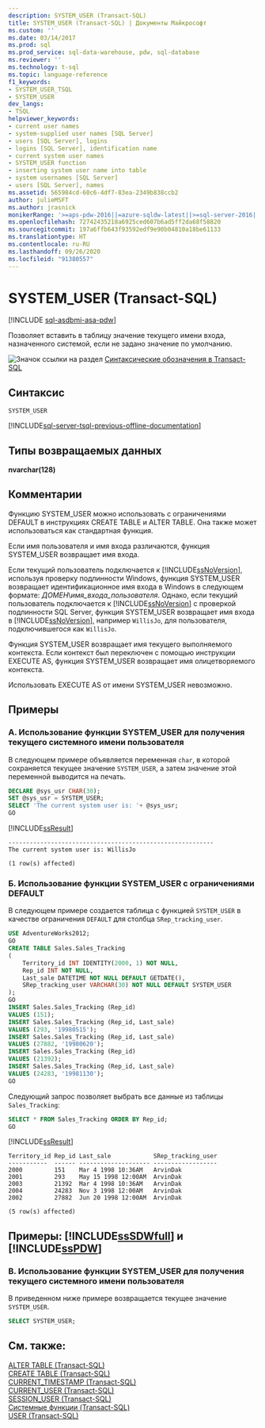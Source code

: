 ```yaml
---
description: SYSTEM_USER (Transact-SQL)
title: SYSTEM_USER (Transact-SQL) | Документы Майкрософт
ms.custom: ''
ms.date: 03/14/2017
ms.prod: sql
ms.prod_service: sql-data-warehouse, pdw, sql-database
ms.reviewer: ''
ms.technology: t-sql
ms.topic: language-reference
f1_keywords:
- SYSTEM_USER_TSQL
- SYSTEM_USER
dev_langs:
- TSQL
helpviewer_keywords:
- current user names
- system-supplied user names [SQL Server]
- users [SQL Server], logins
- logins [SQL Server], identification name
- current system user names
- SYSTEM_USER function
- inserting system user name into table
- system usernames [SQL Server]
- users [SQL Server], names
ms.assetid: 565984cd-60c6-4df7-83ea-2349b838ccb2
author: julieMSFT
ms.author: jrasnick
monikerRange: '>=aps-pdw-2016||=azure-sqldw-latest||>=sql-server-2016||=sqlallproducts-allversions||>=sql-server-linux-2017||=azuresqldb-mi-current'
ms.openlocfilehash: 72742435218a6925ced607b6ad5ff2da68f58820
ms.sourcegitcommit: 197a6ffb643f93592edf9e90b04810a18be61133
ms.translationtype: HT
ms.contentlocale: ru-RU
ms.lasthandoff: 09/26/2020
ms.locfileid: "91380557"
---
```

# <a name="system_user-transact-sql"></a>SYSTEM_USER (Transact-SQL)
[!INCLUDE [sql-asdbmi-asa-pdw](../../includes/applies-to-version/sql-asdbmi-asa-pdw.md)]

  Позволяет вставить в таблицу значение текущего имени входа, назначенного системой, если не задано значение по умолчанию.  
  
 ![Значок ссылки на раздел](../../database-engine/configure-windows/media/topic-link.gif "Значок ссылки на раздел") [Синтаксические обозначения в Transact-SQL](../../t-sql/language-elements/transact-sql-syntax-conventions-transact-sql.md)  
  
## <a name="syntax"></a>Синтаксис  
  
```syntaxsql
SYSTEM_USER  
```  

[!INCLUDE[sql-server-tsql-previous-offline-documentation](../../includes/sql-server-tsql-previous-offline-documentation.md)]

## <a name="return-types"></a>Типы возвращаемых данных  
 **nvarchar(128)**  
  
## <a name="remarks"></a>Комментарии  
 Функцию SYSTEM_USER можно использовать с ограничениями DEFAULT в инструкциях CREATE TABLE и ALTER TABLE. Она также может использоваться как стандартная функция.  
  
 Если имя пользователя и имя входа различаются, функция SYSTEM_USER возвращает имя входа.  
  
 Если текущий пользователь подключается к [!INCLUDE[ssNoVersion](../../includes/ssnoversion-md.md)], используя проверку подлинности Windows, функция SYSTEM_USER возвращает идентификационное имя входа в Windows в следующем формате: *ДОМЕН*\\*имя_входа_пользователя*. Однако, если текущий пользователь подключается к [!INCLUDE[ssNoVersion](../../includes/ssnoversion-md.md)] с проверкой подлинности SQL Server, функция SYSTEM_USER возвращает имя входа в [!INCLUDE[ssNoVersion](../../includes/ssnoversion-md.md)], например `WillisJo`, для пользователя, подключившегося как `WillisJo`.  
  
 Функция SYSTEM_USER возвращает имя текущего выполняемого контекста. Если контекст был переключен с помощью инструкции EXECUTE AS, функция SYSTEM_USER возвращает имя олицетворяемого контекста.  

 Использовать EXECUTE AS от имени SYSTEM_USER невозможно.

## <a name="examples"></a>Примеры  
  
### <a name="a-using-system_user-to-return-the-current-system-user-name"></a>A. Использование функции SYSTEM_USER для получения текущего системного имени пользователя  
 В следующем примере объявляется переменная `char`, в которой сохраняется текущее значение `SYSTEM_USER`, а затем значение этой переменной выводится на печать.  
  
```sql
DECLARE @sys_usr CHAR(30);  
SET @sys_usr = SYSTEM_USER;  
SELECT 'The current system user is: '+ @sys_usr;  
GO  
```  
  
 [!INCLUDE[ssResult](../../includes/ssresult-md.md)]  
  
 ```
----------------------------------------------------------
The current system user is: WillisJo

(1 row(s) affected)
 ```  
  
### <a name="b-using-system_user-with-default-constraints"></a>Б. Использование функции SYSTEM_USER с ограничениями DEFAULT  
 В следующем примере создается таблица с функцией `SYSTEM_USER` в качестве ограничения `DEFAULT` для столбца `SRep_tracking_user`.  
  
```sql
USE AdventureWorks2012;  
GO  
CREATE TABLE Sales.Sales_Tracking  
(  
    Territory_id INT IDENTITY(2000, 1) NOT NULL,  
    Rep_id INT NOT NULL,  
    Last_sale DATETIME NOT NULL DEFAULT GETDATE(),  
    SRep_tracking_user VARCHAR(30) NOT NULL DEFAULT SYSTEM_USER  
);  
GO  
INSERT Sales.Sales_Tracking (Rep_id)  
VALUES (151);  
INSERT Sales.Sales_Tracking (Rep_id, Last_sale)  
VALUES (293, '19980515');  
INSERT Sales.Sales_Tracking (Rep_id, Last_sale)  
VALUES (27882, '19980620');  
INSERT Sales.Sales_Tracking (Rep_id)  
VALUES (21392);  
INSERT Sales.Sales_Tracking (Rep_id, Last_sale)  
VALUES (24283, '19981130');  
GO  
```  
  
 Следующий запрос позволяет выбрать все данные из таблицы `Sales_Tracking`:  
  
```sql
SELECT * FROM Sales_Tracking ORDER BY Rep_id;  
GO  
```  
  
 [!INCLUDE[ssResult](../../includes/ssresult-md.md)]  
  
 ```
Territory_id Rep_id Last_sale            SRep_tracking_user
-----------  ------ -------------------- ------------------
2000         151    Mar 4 1998 10:36AM   ArvinDak
2001         293    May 15 1998 12:00AM  ArvinDak
2003         21392  Mar 4 1998 10:36AM   ArvinDak
2004         24283  Nov 3 1998 12:00AM   ArvinDak
2002         27882  Jun 20 1998 12:00AM  ArvinDak
  
(5 row(s) affected)
 ```  
  
## <a name="examples-sssdwfull-and-sspdw"></a>Примеры: [!INCLUDE[ssSDWfull](../../includes/sssdwfull-md.md)] и [!INCLUDE[ssPDW](../../includes/sspdw-md.md)]  
  
### <a name="c-using-system_user-to-return-the-current-system-user-name"></a>В. Использование функции SYSTEM_USER для получения текущего системного имени пользователя  
 В приведенном ниже примере возвращается текущее значение `SYSTEM_USER`.  
  
```sql
SELECT SYSTEM_USER;  
```  
  
## <a name="see-also"></a>См. также:  
 [ALTER TABLE (Transact-SQL)](../../t-sql/statements/alter-table-transact-sql.md)   
 [CREATE TABLE (Transact-SQL)](../../t-sql/statements/create-table-transact-sql.md)   
 [CURRENT_TIMESTAMP (Transact-SQL)](../../t-sql/functions/current-timestamp-transact-sql.md)   
 [CURRENT_USER (Transact-SQL)](../../t-sql/functions/current-user-transact-sql.md)   
 [SESSION_USER (Transact-SQL)](../../t-sql/functions/session-user-transact-sql.md)   
 [Системные функции (Transact-SQL)](../../relational-databases/system-functions/system-functions-category-transact-sql.md)   
 [USER (Transact-SQL)](../../t-sql/functions/user-transact-sql.md)  
  
  

